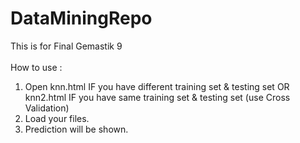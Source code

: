 # DataMiningRepo <br /> 
This is for Final Gemastik 9 <br /> <br />
How to use : <br />
1. Open knn.html IF you have different training set & testing set OR knn2.html IF you have same training set & testing set (use Cross Validation) <br />
2. Load your files. <br />
3. Prediction will be shown. 
